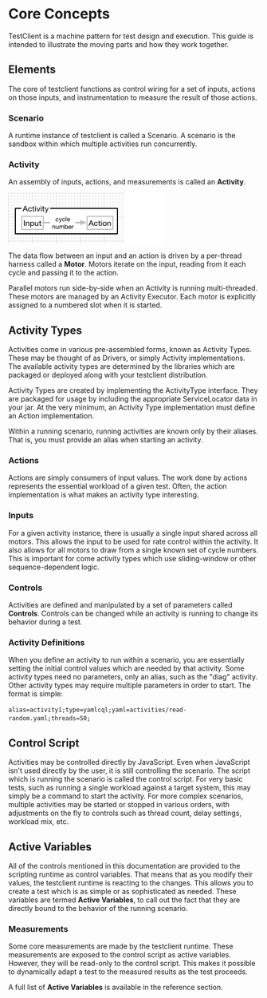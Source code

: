 # Core Concepts
TestClient is a machine pattern for test design and execution. This guide is intended to illustrate the moving parts and how they work together.

## Elements
The core of testclient functions as control wiring for a set of inputs, actions on those inputs, and instrumentation to measure the result of those actions.

### Scenario

A runtime instance of testclient is called a Scenario. A scenario is the sandbox within which multiple activities run concurrently.

### Activity

An assembly of inputs, actions, and measurements is called an **Activity**. 

![Activity: Input-\>Action](Concepts_1.png "Basic Elements")


The data flow between an input and an action is driven by a per-thread harness called a **Motor**. Motors iterate on the input, reading from it each cycle and passing it to the action. 

Parallel motors run side-by-side when an Activity is running multi-threaded. These motors are managed by an Activity Executor. Each motor is explicitly assigned to a numbered slot when it is started.

## Activity Types

Activities come in various pre-assembled forms, known as Activity Types. These may be thought of as Drivers, or simply Activity implementations. The available activity types are determined by the libraries which are packaged or deployed along with your testclient distribution.

Activity Types are created by implementing the ActivityType interface. They are packaged for usage by including the appropriate ServiceLocator data in your jar. At the very minimum, an Activity Type implementation must define an Action implementation.

Within a running scenario, running activities are known only by their aliases. That is, you must provide an alias when starting an activity.

### Actions

Actions are simply consumers of input values. The work done by actions represents the essential workload of a given test. Often, the action implementation is what makes an activity type interesting.

### Inputs

For a given activity instance, there is usually a single input shared across all motors. This allows the input to be used for rate control within the activity. It also allows for all motors to draw from a single known set of cycle numbers. This is important for come activity types which use sliding-window or other sequence-dependent logic.

### Controls

Activities are defined and manipulated by a set of parameters called **Controls**. Controls can be changed while an activity is running to change its behavior during a test.

### Activity Definitions

When you define an activity to run within a scenario, you are essentially setting the initial control values which are needed by that activity. Some activity types need no parameters, only an alias, such as the "diag" activity. Other activity types may require multiple parameters in order to start.
The format is simple:

`alias=activity1;type=yamlcql;yaml=activities/read-random.yaml;threads=50;`

## Control Script

Activities may be controlled directly by JavaScript. Even when JavaScript isn't used directly by the user, it is still controlling the scenario. The script which is running the scenario is called the control script. For very basic tests, such as running a single workload against a target system, this may simply be a command to start the activity. For more complex scenarios, multiple activities may be started or stopped in various orders, with adjustments on the fly to controls such as thread count, delay settings, workload mix, etc.

## Active Variables

All of the controls mentioned in this documentation are provided to the scripting runtime as control variables. That means that as you modify their values, the testclient runtime is reacting to the changes. This allows you to create a test which is as simple or as sophisticated as needed. These variables are termed __Active Variables__, to call out the fact that they are directly bound to the behavior of the running scenario.

###  Measurements

Some core measurements are made by the testclient runtime. These measurements are exposed to the control script as active variables. However, they will be read-only to the control script. This makes it possible to dynamically adapt a test to the measured results as the test proceeds.

A full list of __Active Variables__ is available in the reference section. 

